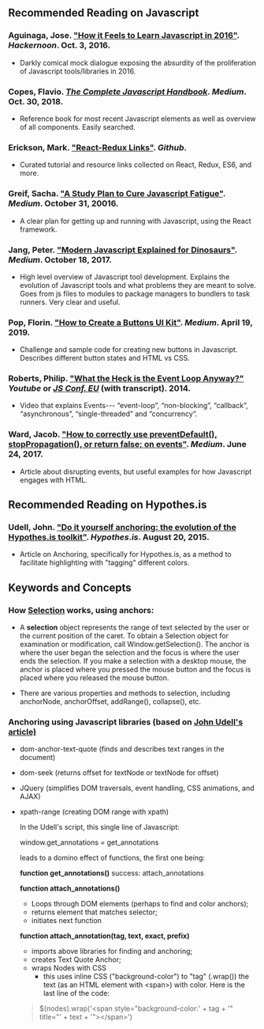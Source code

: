 
## Recommended Reading on Javascript

### Aguinaga, Jose. ["How it Feels to Learn Javascript in 2016"](https://hackernoon.com/how-it-feels-to-learn-javascript-in-2016-d3a717dd577f). *Hackernoon*. Oct. 3, 2016.
- Darkly comical mock dialogue exposing the absurdity of the proliferation of Javascript tools/libraries in 2016.

### Copes, Flavio. [*The Complete Javascript Handbook*](https://medium.freecodecamp.org/the-complete-javascript-handbook-f26b2c71719c). *Medium*. Oct. 30, 2018.
- Reference book for most recent Javascript elements as well as overview of all components. Easily searched.

### Erickson, Mark. ["React-Redux Links"](https://github.com/markerikson/react-redux-links). *Github*. 
- Curated tutorial and resource links collected on React, Redux, ES6, and more.

### Greif, Sacha. ["A Study Plan to Cure Javascript Fatigue"](https://medium.freecodecamp.org/a-study-plan-to-cure-javascript-fatigue-8ad3a54f2eb1). *Medium*. October 31, 20016.
- A clear plan for getting up and running with Javascript, using the React framework. 

### Jang, Peter. ["Modern Javascript Explained for Dinosaurs"](https://medium.com/the-node-js-collection/modern-javascript-explained-for-dinosaurs-f695e9747b70?source=linkShare-3707b10e3a30-1555718050&_branch_match_id=564540305931760406). *Medium*. October 18, 2017. 
- High level overview of Javascript tool development. Explains the evolution of Javascript tools and what problems they are meant to solve. Goes from js files to modules to package managers to bundlers to task runners. Very clear and useful.

### Pop, Florin. ["How to Create a Buttons UI Kit"](https://medium.freecodecamp.org/how-to-create-a-buttons-ui-kit-fdd354ee0815). *Medium*. April 19, 2019. 
- Challenge and sample code for creating new buttons in Javascript. Describes different button states and HTML vs CSS.

### Roberts, Philip. ["What the Heck is the Event Loop Anyway?"](https://www.youtube.com/watch?v=8aGhZQkoFbQ) *Youtube* or [*JS Conf. EU*](https://2014.jsconf.eu/speakers/philip-roberts-what-the-heck-is-the-event-loop-anyway.html) (with transcript). 2014.
- Video that explains Events--- “event-loop”, “non-blocking”, “callback”, “asynchronous”, “single-threaded” and “concurrency”.

### Ward, Jacob. ["How to correctly use preventDefault(), stopPropagation(), or return false; on events"](https://medium.com/@jacobwarduk/how-to-correctly-use-preventdefault-stoppropagation-or-return-false-on-events-6c4e3f31aedb). *Medium*. June 24, 2017. 
- Article about disrupting events, but useful examples for how Javascript engages with HTML. 

## Recommended Reading on Hypothes.is

### Udell, John. ["Do it yourself anchoring: the evolution of the Hypothes.is toolkit"](https://web.hypothes.is/blog/do-it-yourself-anchoring-and-the-evolution-of-the-hypothesis-toolkit/). *Hypothes.is*. August 20, 2015. 
- Article on Anchoring, specifically for Hypothes.is, as a method to facilitate highlighting with "tagging" different colors. 

## Keywords and Concepts

### How [Selection](https://developer.mozilla.org/en-US/docs/Web/API/Selection) works, using anchors: 

- A **selection** object represents the range of text selected by the user or the current position of the caret. To obtain a Selection object for examination or modification, call Window.getSelection(). The anchor is where the user began the selection and the focus is where the user ends the selection. If you make a selection with a desktop mouse, the anchor is placed where you pressed the mouse button and the focus is placed where you released the mouse button.

- There are various properties and methods to selection, including anchorNode, anchorOffset, addRange(), collapse(), etc.

### Anchoring using Javascript libraries (based on [John Udell's article)](https://web.hypothes.is/blog/do-it-yourself-anchoring-and-the-evolution-of-the-hypothesis-toolkit/)
- dom-anchor-text-quote (finds and describes text ranges in the document)
- dom-seek (returns offset for textNode or textNode for offset)
- JQuery (simplifies DOM traversals, event handling, CSS animations, and AJAX)
- xpath-range (creating DOM range with xpath)

	In the Udell's script, this single line of Javascript:

	window.get_annotations = get_annotations

	leads to a domino effect of functions, the first one being:

	**function get_annotations()**
	success: attach_annotations

	**function attach_annotations()**
	- Loops through DOM elements (perhaps to find and color anchors); 
	- returns element that matches selector; 
	- initiates next function

	**function attach_annotation(tag, text, exact, prefix)**
	- imports above libraries for finding and anchoring; 
	- creates Text Quote Anchor; 
	- wraps Nodes with CSS
		- this uses inline CSS ("background-color") to "tag" (.wrap()) the text (as an HTML element with &lt;span&gt;) with color. Here is the last line of the code:

	>	$(nodes).wrap('&lt;span style="background-color:' + tag + '" title="' + text + '"&gt;&lt;/span&gt;')
